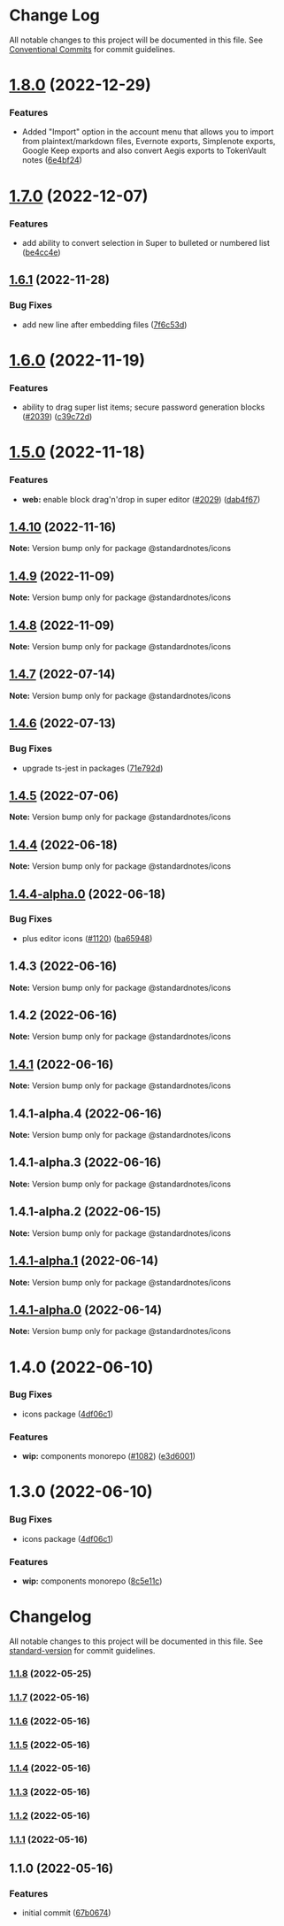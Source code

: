 # Change Log

All notable changes to this project will be documented in this file.
See [Conventional Commits](https://conventionalcommits.org) for commit guidelines.

# [1.8.0](https://github.com/standardnotes/app/compare/@standardnotes/icons@1.7.0...@standardnotes/icons@1.8.0) (2022-12-29)

### Features

* Added "Import" option in the account menu that allows you to import from plaintext/markdown files, Evernote exports, Simplenote exports, Google Keep exports and also convert Aegis exports to TokenVault notes ([6e4bf24](https://github.com/standardnotes/app/commit/6e4bf2417abbd88cbac1fd34ae8306041fa2279f))

# [1.7.0](https://github.com/standardnotes/app/compare/@standardnotes/icons@1.6.1...@standardnotes/icons@1.7.0) (2022-12-07)

### Features

* add ability to convert selection in Super to bulleted or numbered list ([be4cc4e](https://github.com/standardnotes/app/commit/be4cc4e605100e0a86de214e548e9ed10e2568aa))

## [1.6.1](https://github.com/standardnotes/app/compare/@standardnotes/icons@1.6.0...@standardnotes/icons@1.6.1) (2022-11-28)

### Bug Fixes

* add new line after embedding files ([7f6c53d](https://github.com/standardnotes/app/commit/7f6c53dfcbc8952ca9eee76b9c4af70fea3c1bf1))

# [1.6.0](https://github.com/standardnotes/app/compare/@standardnotes/icons@1.5.0...@standardnotes/icons@1.6.0) (2022-11-19)

### Features

* ability to drag super list items; secure password generation blocks ([#2039](https://github.com/standardnotes/app/issues/2039)) ([c39c72d](https://github.com/standardnotes/app/commit/c39c72da7a4fb85f4da9aa4e6f8e9f7ba4486a94))

# [1.5.0](https://github.com/standardnotes/app/compare/@standardnotes/icons@1.4.10...@standardnotes/icons@1.5.0) (2022-11-18)

### Features

* **web:** enable block drag'n'drop in super editor ([#2029](https://github.com/standardnotes/app/issues/2029)) ([dab4f67](https://github.com/standardnotes/app/commit/dab4f678f04aee2c7dfbe7f416e7fc34e8d870cf))

## [1.4.10](https://github.com/standardnotes/app/compare/@standardnotes/icons@1.4.9...@standardnotes/icons@1.4.10) (2022-11-16)

**Note:** Version bump only for package @standardnotes/icons

## [1.4.9](https://github.com/standardnotes/app/compare/@standardnotes/icons@1.4.8...@standardnotes/icons@1.4.9) (2022-11-09)

**Note:** Version bump only for package @standardnotes/icons

## [1.4.8](https://github.com/standardnotes/app/compare/@standardnotes/icons@1.4.7...@standardnotes/icons@1.4.8) (2022-11-09)

**Note:** Version bump only for package @standardnotes/icons

## [1.4.7](https://github.com/standardnotes/app/compare/@standardnotes/icons@1.4.6...@standardnotes/icons@1.4.7) (2022-07-14)

**Note:** Version bump only for package @standardnotes/icons

## [1.4.6](https://github.com/standardnotes/app/compare/@standardnotes/icons@1.4.5...@standardnotes/icons@1.4.6) (2022-07-13)

### Bug Fixes

* upgrade ts-jest in packages ([71e792d](https://github.com/standardnotes/app/commit/71e792da354ff90335b92758e196075a0f88d060))

## [1.4.5](https://github.com/standardnotes/app/compare/@standardnotes/icons@1.4.4...@standardnotes/icons@1.4.5) (2022-07-06)

**Note:** Version bump only for package @standardnotes/icons

## [1.4.4](https://github.com/standardnotes/app/compare/@standardnotes/icons@1.4.4-alpha.0...@standardnotes/icons@1.4.4) (2022-06-18)

**Note:** Version bump only for package @standardnotes/icons

## [1.4.4-alpha.0](https://github.com/standardnotes/app/compare/@standardnotes/icons@1.4.3...@standardnotes/icons@1.4.4-alpha.0) (2022-06-18)

### Bug Fixes

* plus editor icons ([#1120](https://github.com/standardnotes/app/issues/1120)) ([ba65948](https://github.com/standardnotes/app/commit/ba65948364a3fca7bfa5005c56802102c73ccd99))

## 1.4.3 (2022-06-16)

**Note:** Version bump only for package @standardnotes/icons

## 1.4.2 (2022-06-16)

**Note:** Version bump only for package @standardnotes/icons

## [1.4.1](https://github.com/standardnotes/app/compare/@standardnotes/icons@1.4.1-alpha.4...@standardnotes/icons@1.4.1) (2022-06-16)

**Note:** Version bump only for package @standardnotes/icons

## 1.4.1-alpha.4 (2022-06-16)

**Note:** Version bump only for package @standardnotes/icons

## 1.4.1-alpha.3 (2022-06-16)

**Note:** Version bump only for package @standardnotes/icons

## 1.4.1-alpha.2 (2022-06-15)

**Note:** Version bump only for package @standardnotes/icons

## [1.4.1-alpha.1](https://github.com/standardnotes/app/compare/@standardnotes/icons@1.4.1-alpha.0...@standardnotes/icons@1.4.1-alpha.1) (2022-06-14)

**Note:** Version bump only for package @standardnotes/icons

## [1.4.1-alpha.0](https://github.com/standardnotes/app/compare/@standardnotes/icons@1.4.0...@standardnotes/icons@1.4.1-alpha.0) (2022-06-14)

**Note:** Version bump only for package @standardnotes/icons

# 1.4.0 (2022-06-10)

### Bug Fixes

* icons package ([4df06c1](https://github.com/standardnotes/app/commit/4df06c1d1a59f95ce735f87c106066ea28e5816c))

### Features

* **wip:** components monorepo ([#1082](https://github.com/standardnotes/app/issues/1082)) ([e3d6001](https://github.com/standardnotes/app/commit/e3d6001a178e11e619ca724b2b155b7c0405c023))

# 1.3.0 (2022-06-10)

### Bug Fixes

* icons package ([4df06c1](https://github.com/standardnotes/app/commit/4df06c1d1a59f95ce735f87c106066ea28e5816c))

### Features

* **wip:** components monorepo ([8c5e11c](https://github.com/standardnotes/app/commit/8c5e11c22b717ada7a6a9b3115fc4c9b757ec71c))

# Changelog

All notable changes to this project will be documented in this file. See [standard-version](https://github.com/conventional-changelog/standard-version) for commit guidelines.

### [1.1.8](https://github.com/standardnotes/icons/compare/v1.1.7...v1.1.8) (2022-05-25)

### [1.1.7](https://github.com/standardnotes/icons/compare/v1.1.6...v1.1.7) (2022-05-16)

### [1.1.6](https://github.com/standardnotes/icons/compare/v1.1.5...v1.1.6) (2022-05-16)

### [1.1.5](https://github.com/standardnotes/icons/compare/v1.1.4...v1.1.5) (2022-05-16)

### [1.1.4](https://github.com/standardnotes/icons/compare/v1.1.3...v1.1.4) (2022-05-16)

### [1.1.3](https://github.com/standardnotes/icons/compare/v1.1.2...v1.1.3) (2022-05-16)

### [1.1.2](https://github.com/standardnotes/icons/compare/v1.1.1...v1.1.2) (2022-05-16)

### [1.1.1](https://github.com/standardnotes/icons/compare/v1.1.0...v1.1.1) (2022-05-16)

## 1.1.0 (2022-05-16)

### Features

* initial commit ([67b0674](https://github.com/standardnotes/icons/commit/67b06747584eb7bde6da7cf4f1e1a02a8aebc933))
